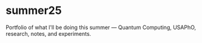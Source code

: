 # summer25
Portfolio of what I'll be doing this summer — Quantum Computing, USAPhO, research, notes, and experiments.
